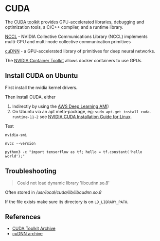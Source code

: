# CUDA

The [CUDA toolkit](https://developer.nvidia.com/cuda-toolkit) provides GPU-accelerated libraries, debugging and optimization tools, a C/C++ compiler, and a runtime library.

[NCCL](https://developer.nvidia.com/nccl) - NVIDIA Collective Communications Library (NCCL) implements multi-GPU and multi-node collective communication primitives

[cuDNN](https://developer.nvidia.com/cudnn) - a GPU-accelerated library of primitives for deep neural networks.

The [NVIDIA Container Toolkit](cuda-docker.md#nvidia-container-toolkit) allows docker containers to use GPUs.

## Install CUDA on Ubuntu

First install the nvidia kernel drivers.

Then install CUDA, either

1. Indirectly by using the [AWS Deep Learning AMI](https://aws.amazon.com/marketplace/pp/B07Y3VDBNS))
2. On Ubuntu via an apt meta-package, eg: `sudo apt-get install cuda-runtime-11-2` see [NVIDIA CUDA Installation Guide for Linux](https://docs.nvidia.com/cuda/cuda-installation-guide-linux/index.html#package-manager-metas).

Test

```
nvidia-smi
```

```
nvcc --version
```

```
python3 -c "import tensorflow as tf; hello = tf.constant('hello world');"
```

## Troubleshooting

> Could not load dynamic library 'libcudnn.so.8'

Often stored in _/usr/local/cuda/lib/libcudnn.so.8_

If the file exists make sure its directory is on `LD_LIBRARY_PATH`.

## References

- [CUDA Toolkit Archive](https://developer.nvidia.com/cuda-toolkit-archive)
- [cuDNN archive](https://developer.nvidia.com/rdp/cudnn-archive)
